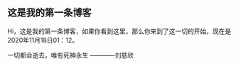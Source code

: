 ## 这是我的第一条博客
Hi，这是我的第一条博客，如果你看到这里，那么你来到了这一切的开始，现在是2020年11月18日01：12。

一切都会逝去，唯有死神永生
                                       ————刘慈欣
